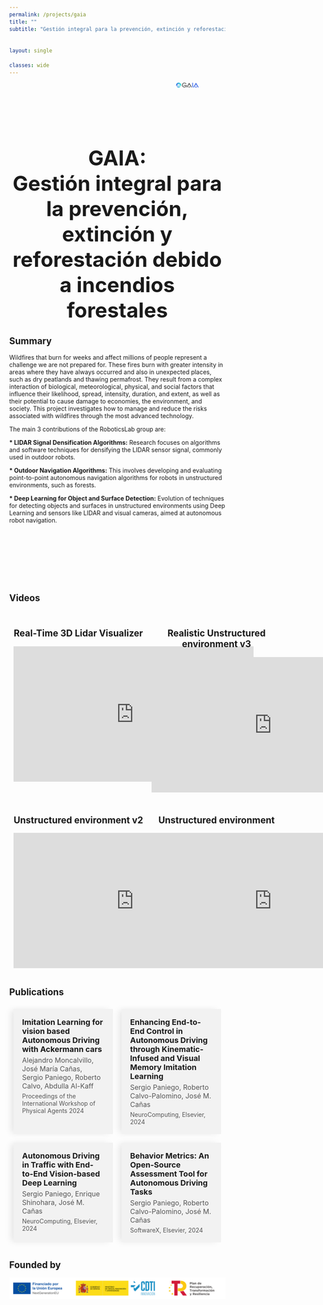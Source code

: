 ```yaml
---
permalink: /projects/gaia
title: ""
subtitle: "Gestión integral para la prevención, extinción y reforestación debido a incendios forestales"


layout: single

classes: wide
---
```



<div class="container" style="overflow: hidden;">
    <div style="width: 33%; float: left;margin-bottom: 20px; text-align: center;">        
        <a href="http://www.urjc.es">
            <img style="max-width: 60%; height: auto; margin-bottom: 10px;" src="https://upload.wikimedia.org/wikipedia/commons/thumb/8/84/URJC_logo.svg/2560px-URJC_logo.svg.png" alt="">                    
        </a>
    </div>
    <div style="width: 33%; float: left; margin-bottom: 20px; text-align: center;">      
        <a href="https://roboticslaburjc.github.io/">
        <img style="max-width: 30%; height: auto; margin-bottom: 10px;" src="https://pbs.twimg.com/profile_images/1709157413134188544/MHuOqgeK_400x400.jpg" alt="">        
        </a>
    </div>
    <div style="width: 33%; float: left; margin-bottom: 100px; text-align: center;">              
        <img style="max-width: 33%; height: auto; margin-bottom: 10px;" src="/assets/images/lines/gaia.jpg" alt="">                
    </div>
</div>



<p style="text-align: center; font-weight: bold; font-size: 20px"><font size="15">GAIA: <br>Gestión integral para la prevención, extinción y reforestación debido a incendios forestales</font></p>

## Summary

Wildfires that burn for weeks and affect millions of people represent a challenge we are not prepared for. These fires burn with greater intensity in areas where they have always occurred and also in unexpected places, such as dry peatlands and thawing permafrost. They result from a complex interaction of biological, meteorological, physical, and social factors that influence their likelihood, spread, intensity, duration, and extent, as well as their potential to cause damage to economies, the environment, and society. This project investigates how to manage and reduce the risks associated with wildfires through the most advanced technology.

The main 3 contributions of the RoboticsLab group are:

<b> * LIDAR Signal Densification Algorithms:</b> Research focuses on algorithms and software techniques for densifying the LIDAR sensor signal, commonly used in outdoor robots. 

<b> * Outdoor Navigation Algorithms:</b> This involves developing and evaluating point-to-point autonomous navigation algorithms for robots in unstructured environments, such as forests. 

<b> * Deep Learning for Object and Surface Detection:</b> Evolution of techniques for detecting objects and surfaces in unstructured environments using Deep Learning and sensors like LIDAR and visual cameras, aimed at autonomous robot navigation. 

<div style="display: flex; justify-content: space-around; align-items: flex-start;">
<div style="width: 70%; float: left; margin-bottom: 100px; text-align: center;">              
        <img style="max-width: 70%; height: auto; margin-bottom: 10px;" src="https://gaia-project.es/media/uploads/bloques/general_/bosque__en_llamas.jpg" alt="">                
</div>
</div>

## Videos



<div style="display: flex; justify-content: space-around; align-items: flex-start;">


  <div style="width: 60%; text-align: center; padding: 10px;">    
      <h2>Real-Time 3D Lidar Visualizer</h2>
   <iframe width="560" height="315" src="https://www.youtube.com/embed/qwk5qm3bDOw?si=vETtTTi4hGcqeiGt" title="YouTube video player" frameborder="0" allow="accelerometer; autoplay; clipboard-write; encrypted-media; gyroscope; picture-in-picture; web-share" referrerpolicy="strict-origin-when-cross-origin" allowfullscreen></iframe>
  </div>



 <div style="width: 60%; text-align: center; padding: 10px;">    
      <h2>Realistic Unstructured environment v3</h2>
    <iframe width="560" height="315" src="https://www.youtube.com/embed/Zoy12gF2pFw?si=UcfMKxeauzWipMyf" title="YouTube video player" frameborder="0" allow="accelerometer; autoplay; clipboard-write; encrypted-media; gyroscope; picture-in-picture; web-share" referrerpolicy="strict-origin-when-cross-origin" allowfullscreen></iframe>
  </div>
  

  

</div>

<div style="display: flex; justify-content: space-around; align-items: flex-start;">


  <div style="width: 60%; text-align: center; padding: 10px;">    
      <h2>Unstructured environment v2</h2>
    <iframe width="560" height="315" src="https://www.youtube.com/embed/ySQJ98mw5pQ?si=yR3h9Cu_G6WgOkjS" title="YouTube video player" frameborder="0" allow="accelerometer; autoplay; clipboard-write; encrypted-media; gyroscope; picture-in-picture; web-share" referrerpolicy="strict-origin-when-cross-origin" allowfullscreen></iframe>
  </div>

  <div style="width: 60%; text-align: center; padding: 10px;">    
      <h2>Unstructured environment</h2>
    <iframe width="560" height="315" src="https://www.youtube.com/embed/ZRoQ_49oX1k?si=eto7gPZoU0TwweIQ" title="YouTube video player" frameborder="0" allow="accelerometer; autoplay; clipboard-write; encrypted-media; gyroscope; picture-in-picture; web-share" referrerpolicy="strict-origin-when-cross-origin" allowfullscreen></iframe>
  </div>

</div>




## Publications

<div style="display: flex; justify-content: space-around; max-width: 1200px; margin: auto;">
  <div style="background-color: #f2f2f2; box-shadow: -8px 0 15px -3px rgba(0, 0, 0, 0.1); padding: 20px; margin: 10px; flex: 1;">
    <div style="font-size: 18px; font-weight: bold; margin-bottom: 5px;">Imitation Learning for vision based Autonomous Driving with Ackermann cars</div>
    <div style="font-size: 16px; color: #555; margin-bottom: 5px;">Alejandro Moncalvillo, José María Cañas, Sergio Paniego, Roberto Calvo, Abdulla Al-Kaff</div>
    <div style="font-size: 14px; color: #555;">Proceedings of the International Workshop of Physical Agents 2024</div>
  </div>
  <div style="background-color: #f2f2f2; box-shadow: -8px 0 15px -3px rgba(0, 0, 0, 0.1); padding: 20px; margin: 10px; flex: 1;">
    <div style="font-size: 18px; font-weight: bold; margin-bottom: 5px;">Enhancing End-to-End Control in Autonomous Driving through Kinematic-Infused and Visual Memory Imitation Learning</div>
    <div style="font-size: 16px; color: #555; margin-bottom: 5px;"> Sergio Paniego, Roberto Calvo-Palomino, José M. Cañas
 </div>
    <div style="font-size: 14px; color: #555;">NeuroComputing, Elsevier, 2024</div>
  </div>
</div>

<div style="display: flex; justify-content: space-around; max-width: 1200px; margin: auto;">
  <div style="background-color: #f2f2f2; box-shadow: -8px 0 15px -3px rgba(0, 0, 0, 0.1); padding: 20px; margin: 10px; flex: 1;">
    <div style="font-size: 18px; font-weight: bold; margin-bottom: 5px;">Autonomous Driving in Traffic with End-to-End Vision-based Deep Learning</div>
    <div style="font-size: 16px; color: #555; margin-bottom: 5px;">Sergio Paniego, Enrique Shinohara, José M. Cañas</div>
    <div style="font-size: 14px; color: #555;">NeuroComputing, Elsevier, 2024</div>
  </div>
  <div style="background-color: #f2f2f2; box-shadow: -8px 0 15px -3px rgba(0, 0, 0, 0.1); padding: 20px; margin: 10px; flex: 1;">
    <div style="font-size: 18px; font-weight: bold; margin-bottom: 5px;">Behavior Metrics: An Open-Source Assessment Tool for Autonomous Driving Tasks</div>
    <div style="font-size: 16px; color: #555; margin-bottom: 5px;">Sergio Paniego, Roberto Calvo-Palomino, José M. Cañas</div>
    <div style="font-size: 14px; color: #555;">SoftwareX, Elsevier, 2024</div>
  </div>

  
</div>




## Founded by
  


<div class="container" style="overflow: hidden;">
    <div style="width: 100%; float: left;margin-bottom: 20px; text-align: center;">
        <img style="max-width: 100%; height: auto; margin-bottom: 10px;" src="/assets/images/lines/gaia_founded.png" alt="Paper">                    
    </div>
   
</div>


